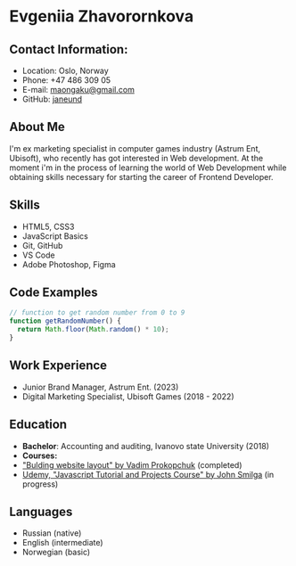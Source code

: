# Evgeniia Zhavorornkova
## Contact Information:
* Location: Oslo, Norway
* Phone: +47 486 309 05
* E-mail: maongaku@gmail.com
* GitHub: [janeund](https://github.com/janeund)
## About Me
I'm ex marketing specialist in computer games industry (Astrum Ent, Ubisoft), who recently has got interested in Web development. At the moment i'm in the process of learning the world of Web Development while obtaining skills necessary for starting the career of Frontend Developer.
## Skills
* HTML5, CSS3
* JavaScript Basics
* Git, GitHub
* VS Code
* Adobe Photoshop, Figma
## Code Examples
```javascript
// function to get random number from 0 to 9
function getRandomNumber() {
  return Math.floor(Math.random() * 10);
}
```
## Work Experience
* Junior Brand Manager, Astrum Ent. (2023)
* Digital Marketing Specialist, Ubisoft Games (2018 - 2022)
## Education
* **Bachelor**: Accounting and auditing, Ivanovo state University (2018)
* **Courses:**
* ["Bulding website layout" by Vadim Prokopchuk](https://from0to1.com.ua/) (completed)
* [Udemy, "Javascript Tutorial and Projects Course" by John Smilga](https://www.udemy.com/course/javascript-tutorial-for-beginners-w/) (in progress)
## Languages
* Russian (native)
* English (intermediate)
* Norwegian (basic)